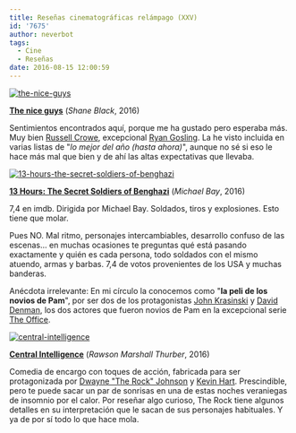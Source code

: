 ```yaml
---
title: Reseñas cinematográficas relámpago (XXV)
id: '7675'
author: neverbot
tags:
  - Cine
  - Reseñas
date: 2016-08-15 12:00:59
---
```


[![the-nice-guys](the-nice-guys.png)](./the-nice-guys.png)

**[The nice guys](http://www.imdb.com/title/tt3799694/)** (_Shane Black_, 2016)

Sentimientos encontrados aquí, porque me ha gustado pero esperaba más. Muy bien [Russell Crowe](http://www.imdb.com/name/nm0000128/), excepcional [Ryan Gosling](http://www.imdb.com/name/nm0331516/). La he visto incluida en varias listas de "_lo mejor del año (hasta ahora)_", aunque no sé si eso le hace más mal que bien y de ahí las altas expectativas que llevaba.

[![13-hours-the-secret-soldiers-of-benghazi](13-hours-the-secret-soldiers-of-benghazi.png)](./13-hours-the-secret-soldiers-of-benghazi.png)

**[13 Hours: The Secret Soldiers of Benghazi](http://www.imdb.com/title/tt4172430/)** (_Michael Bay_, 2016)

7,4 en imdb. Dirigida por Michael Bay. Soldados, tiros y explosiones. Esto tiene que molar.

Pues NO. Mal ritmo, personajes intercambiables, desarrollo confuso de las escenas... en muchas ocasiones te preguntas qué está pasando exactamente y quién es cada persona, todo soldados con el mismo atuendo, armas y barbas. 7,4 de votos provenientes de los USA y muchas banderas.

Anécdota irrelevante: En mi círculo la conocemos como "**la peli de los novios de Pam**", por ser dos de los protagonistas [John Krasinski](http://www.imdb.com/name/nm1024677/) y [David Denman](http://www.imdb.com/name/nm0219292/), los dos actores que fueron novios de Pam en la excepcional serie [The Office](http://www.imdb.com/title/tt0386676/).

[![central-intelligence](central-intelligence.png)](./central-intelligence.png)

**[Central Intelligence](http://www.imdb.com/title/tt1489889/)** (_Rawson Marshall Thurber_, 2016)

Comedia de encargo con toques de acción, fabricada para ser protagonizada por [Dwayne "The Rock" Johnson](http://www.imdb.com/name/nm0425005/) y [Kevin Hart](http://www.imdb.com/name/nm0366389/). Prescindible, pero te puede sacar un par de sonrisas en una de estas noches veraniegas de insomnio por el calor. Por reseñar algo curioso, The Rock tiene algunos detalles en su interpretación que le sacan de sus personajes habituales. Y ya de por sí todo lo que hace mola.